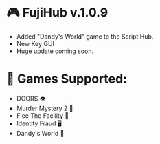 # 🎮 FujiHub v.1.0.9

- Added "Dandy's World" game to the Script Hub.
- New Key GUI
- Huge update coming soon.

# 🎉 Games Supported:

- DOORS 👁️
- Murder Mystery 2 🔪
- Flee The Facility 🔨
- Identity Fraud 🖥️
- Dandy's World 🌈
